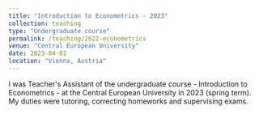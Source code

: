 ```yaml
---
title: "Introduction to Econometrics - 2023"
collection: teaching
type: "Undergraduate course"
permalink: /teaching/2022-econometrics
venue: "Central European University"
date: 2023-04-01
location: "Vienna, Austria"
---
```


I was Teacher's Assistant of the undergraduate course - Introduction to Econometrics - at the Central European University in 2023 (spring term). My duties were tutoring, correcting homeworks and supervising exams.
